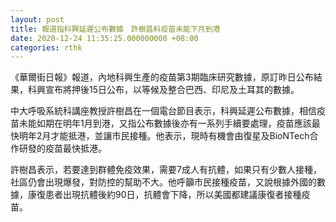 ```yaml
---
layout: post
title: 報道指科興延遲公布數據　許樹昌料疫苗未能下月到港
date: 2020-12-24 11:35:25.000000000 +08:00
categories: rthk
---
```


《華爾街日報》報道，內地科興生產的疫苗第3期臨床研究數據，原訂昨日公布結果，科興宣布將押後15日公布，以等候及整合巴西、印尼及土耳其的數據。

中大呼吸系統科講座教授許樹昌在一個電台節目表示，科興延遲公布數據，相信疫苗未能如期在明年1月到港，又指公布數據後亦有一系列手續要處理，疫苗應該最快明年2月才能抵港，並讓市民接種。他表示，現時有機會由復星及BioNTech合作研發的疫苗最快抵港。

許樹昌表示，若要達到群體免疫效果，需要7成人有抗體，如果只有少數人接種，社區仍會出現爆發，對防控的幫助不大。他呼籲市民接種疫苗，又說根據外國的數據，康復患者出現抗體後約90日，抗體會下降，所以美國都建議康復者接種疫苗。
